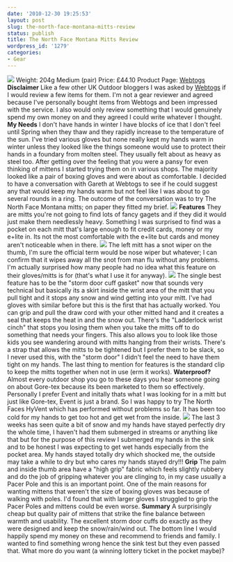 ```yaml
---
date: '2010-12-30 19:25:53'
layout: post
slug: the-north-face-montana-mitts-review
status: publish
title: The North Face Montana Mitts Review
wordpress_id: '1279'
categories:
- Gear
---
```


![](http://www.stevenhorner.com/wp-content/uploads/2010/12/NF-Montana-Mittens-003.jpg) Weight: 204g Medium (pair) Price: £44.10 Product Page: [Webtogs](http://www.webtogs.co.uk/The_North_Face_Gloves_Mittens__0/) **Disclaimer** Like a few other UK Outdoor bloggers I was asked by [Webtogs](http://www.webtogs.co.uk) if I would review a few items for them. I'm not a gear reviewer and agreed because I've personally bought items from Webtogs and been impressed with the service. I also would only review something that I would genuinely spend my own money on and they agreed I could write whatever I thought. **My Needs** I don't have hands in winter I have blocks of ice that I don't feel until Spring when they thaw and they rapidly increase to the temperature of the sun. I've tried various gloves but none really kept my hands warm in winter unless they looked like the things someone would use to protect their hands in a foundary from molten steel. They usually felt about as heavy as steel too. After getting over the feeling that you were a pansy for even thinking of mittens I started trying them on in various shops. The majority looked like a pair of boxing gloves and were about as comfortable. I decided to have a conversation with Gareth at Webtogs to see if he could suggest any that would keep my hands warm but not feel like I was about to go several rounds in a ring. The outcome of the conversation was to try The North Face Montana mitts; on paper they fitted my brief. ![](http://www.stevenhorner.com/wp-content/uploads/2010/12/NF-Montana-Mittens-037.jpg) **Features** They are mitts you're not going to find lots of fancy gagets and if they did it would just make them needlessly heavy. Something I was surprised to find was a pocket on each mitt that's large enough to fit credit cards, money or my e+lite in. Its not the most comfortable with the e+lite but cards and money aren't noticeable when in there. ![](http://www.stevenhorner.com/wp-content/uploads/2010/12/NF-Montana-Mittens-045.jpg) The left mitt has a snot wiper on the thumb, I'm sure the official term would be nose wiper but whatever; I can confirm that it wipes away all the snot from man flu without any problems. I'm actually surprised how many people had no idea what this feature on their gloves/mitts is for (that's what I use it for anyway). ![](http://www.stevenhorner.com/wp-content/uploads/2010/12/NF-Montana-Mittens-036.jpg) The single best feature has to be the "storm door cuff gasket" now that sounds very technical but basically its a skirt inside the wrist area of the mitt that you pull tight and it stops any snow and wind getting into your mitt. I've had gloves with similar before but this is the first that has actually worked. You can grip and pull the draw cord with your other mitted hand and it creates a seal that keeps the heat in and the snow out. There's the "Ladderlock wrist cinch" that stops you losing them when you take the mitts off to do something that needs your fingers. This also allows you to look like those kids you see wandering around with mitts hanging from their wrists. There's a strap that allows the mitts to be tightened but I prefer them to be slack, so I never used this, with the "storm door" I didn't feel the need to have them tight on my hands. The last thing to mention for features is the standard clip to keep the mitts together when not in use (erm it works). **Waterproof?** Almost every outdoor shop you go to these days you hear someone going on about Gore-tex because its been marketed to them so effectively. Personally I prefer Event and initally thats what I was looking for in a mitt but just like Gore-tex, Event is just a brand. So I was happy to try The North Faces HyVent which has performed without problems so far. It has been too cold for my hands to get too hot and get wet from the inside. ![](http://www.stevenhorner.com/wp-content/uploads/2010/12/NF-Montana-Mittens-033.jpg) The last 3 weeks has seen quite a bit of snow and my hands have stayed perfectly dry the whole time, I haven't had them submerged in streams or anything like that but for the purpose of this review I submerged my hands in the sink and to be honest I was expecting to get wet hands especially from the pocket area. My hands stayed totally dry which shocked me, the outside may take a while to dry but who cares my hands stayed dry!!! **Grip** The palm and inside thumb area have a "high grip" fabric which feels slightly rubbery and do the job of gripping whatever you are clinging to, in my case usually a Pacer Pole and this is an important point. One of the main reasons for wanting mittens that weren't the size of boxing gloves was because of walking with poles. I'd found that with larger gloves I struggled to grip the Pacer Poles and mittens could be even worse. **Summary** A surprisingly cheap but quality pair of mittens that strike the fine balance between warmth and usability. The excellent storm door cuffs do exactly as they were designed and keep the snow/rain/wind out. The bottom line I would happily spend my money on these and recommend to friends and family. I wanted to find something wrong hence the sink test but they even passed that. What more do you want (a winning lottery ticket in the pocket maybe)? 
